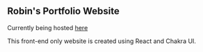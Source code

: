 ## Robin's Portfolio Website

Currently being hosted [here](https://comtalyst.com/) <br>

This front-end only website is created using React and Chakra UI.
